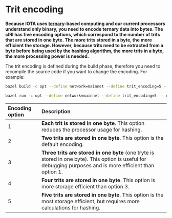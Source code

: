 # Trit encoding

**Because IOTA uses [ternary](root://getting-started/0.1/introduction/ternary.md)-based computing and our current processors understand only binary, you need to encode ternary data into bytes. The cIRI has five encoding options, which correspond to the number of trits that are stored in one byte. The more trits stored in a byte, the more efficient the storage. However, because trits need to be extracted from a byte before being used by the hashing algorithm, the more trits in a byte, the more processing power is needed.** 

The trit encoding is defined during the build phase, therefore you need to recompile the source code if you want to change the encoding. For example:

```bash
bazel build -c opt --define network=mainnet --define trit_encoding=5 --crosstool_top=@iota_toolchains//tools/aarch64--glibc--bleeding-edge-2018.07-1:toolchain --cpu=aarch64 --compiler='gcc' --host_crosstool_top=@bazel_tools//tools/cpp:toolchain //ciri
```
```bash
bazel run -c opt --define network=mainnet --define trit_encoding=5 -- ciri
```

|**Encoding option**|**Description**|
|:------------------|:--------------|
|1|**Each trit is stored in one byte**. This option reduces the processor usage for hashing.|
|2|**Two trits are stored in one byte**. This option is the default encoding.|
|3|**Three trits are stored in one byte** (one tryte is stored in one byte). This option is useful for debugging purposes and is more efficient than option 1.|
|4|**Four trits are stored in one byte**. This option is more storage efficient than option 3.|
|5|**Five trits are stored in one byte**. This option is the most storage efficient, but requires more calculations for hashing.|